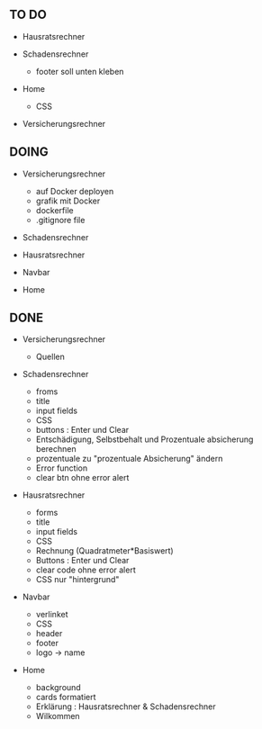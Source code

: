 ## TO DO 

- Hausratsrechner
    
- Schadensrechner
    - footer soll unten kleben

- Home 
    - CSS

- Versicherungsrechner



## DOING 

- Versicherungsrechner
    - auf Docker deployen
    - grafik mit Docker
    - dockerfile
    - .gitignore file

- Schadensrechner 

- Hausratsrechner

- Navbar 

- Home 


## DONE

- Versicherungsrechner
    - Quellen 

- Schadensrechner
    - froms
    - title
    - input fields
    - CSS
    - buttons : Enter und Clear
    - Entschädigung, Selbstbehalt und Prozentuale absicherung berechnen
    - prozentuale zu "prozentuale Absicherung" ändern
    - Error function
    - clear btn ohne error alert

- Hausratsrechner
    - forms
    - title
    - input fields
    - CSS
    - Rechnung (Quadratmeter*Basiswert)
    - Buttons : Enter und Clear
    - clear code ohne error alert
    - CSS nur "hintergrund"
    
- Navbar
    - verlinket
    - CSS
    - header
    - footer
    - logo -> name

- Home
    - background
    - cards formatiert
    - Erklärung : Hausratsrechner & Schadensrechner 
    - Wilkommen